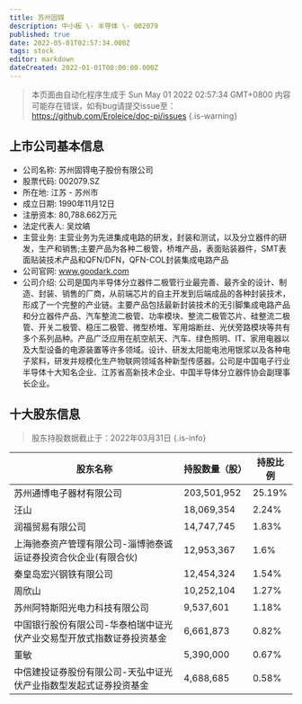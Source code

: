 ```yaml
---
title: 苏州固锝
description: 中小板 \- 半导体 \- 002079
published: true
date: 2022-05-01T02:57:34.000Z
tags: stock
editor: markdown
dateCreated: 2022-01-01T00:00:00.000Z
---
```


> 本页面由自动化程序生成于 Sun May 01 2022 02:57:34 GMT+0800
> 内容可能存在错误，如有bug请提交issue至：https://github.com/Eroleice/doc-pi/issues
{.is-warning}

## 上市公司基本信息
- 公司名称: 苏州固锝电子股份有限公司
- 股票代码: 002079.SZ
- 所在地: 江苏 - 苏州市
- 成立日期: 1990年11月12日
- 注册资本: 80,788.662万元
- 法定代表人: 吴炆皜
- 主营业务: 主营业务为先进集成电路的研发，封装和测试，以及分立器件的研发，生产和销售;主要产品为各种二极管，桥堆产品，表面贴装器件，SMT表面贴装技术产品和QFN/DFN，QFN-COL封装集成电路产品
- 公司官网: www.goodark.com
- 公司介绍: 公司是国内半导体分立器件二极管行业最完善、最齐全的设计、制造、封装、销售的厂商，从前端芯片的自主开发到后端成品的各种封装技术，形成了一个完整的产业链。主要产品包括最新封装技术的无引脚集成电路产品和分立器件产品、汽车整流二极管、功率模块、整流二极管芯片、硅整流二极管、开关二极管、稳压二极管、微型桥堆、军用熔断丝、光伏旁路模块等共有多个系列品种。产品广泛应用在航空航天、汽车、绿色照明、IT、家用电器以及大型设备的电源装置等许多领域。设计、研发太阳能电池用银浆以及各种电子浆料，研发并规模化生产物联网领域各种新型传感器。公司是中国电子行业半导体十大知名企业、江苏省高新技术企业、中国半导体分立器件协会副理事长企业。


## 十大股东信息
> 股东持股数据截止于：2022年03月31日
{.is-info}

| 股东名称 | 持股数量（股） | 持股比例 |
| --- | --- | --- |
| 苏州通博电子器材有限公司 | 203,501,952 | 25.19% |
| 汪山 | 18,069,354 | 2.24% |
| 润福贸易有限公司 | 14,747,745 | 1.83% |
| 上海驰泰资产管理有限公司-淄博驰泰诚运证券投资合伙企业(有限合伙) | 12,953,367 | 1.6% |
| 秦皇岛宏兴钢铁有限公司 | 12,454,324 | 1.54% |
| 周欣山 | 10,252,104 | 1.27% |
| 苏州阿特斯阳光电力科技有限公司 | 9,537,601 | 1.18% |
| 中国银行股份有限公司-华泰柏瑞中证光伏产业交易型开放式指数证券投资基金 | 6,661,873 | 0.82% |
| 董敏 | 5,390,000 | 0.67% |
| 中信建投证券股份有限公司-天弘中证光伏产业指数型发起式证券投资基金 | 4,688,685 | 0.58% |




